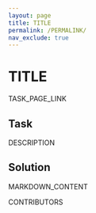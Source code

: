 ```yaml
---
layout: page
title: TITLE
permalink: /PERMALINK/
nav_exclude: true
---
```


# TITLE

TASK_PAGE_LINK

## Task

DESCRIPTION

## Solution

MARKDOWN_CONTENT

CONTRIBUTORS
